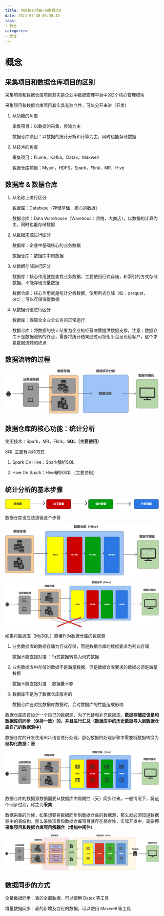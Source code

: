```yaml
---
title: 电商数仓项目-前置概念0
date: 2024-07-30 09:50:15
tags:
- 数仓
categories:
- 数仓
---
```


# 概念

## **采集项目和数据仓库项目的区别**

采集项目和数据仓库项目其实是企业中数据管理平台中的2个核心管理模块

采集项目和数据仓库项目其实具有独立性，可以分开来讲（开发）

1. 从功能的角度

   采集项目：以数据的采集，传输为主

   数据仓库项目：以数据的统计分析和计算为主，同时也能存储数据

2. 从技术的角度

   采集项目：Flume，Kafka，Datax，Maxwell

   数据仓库项目：Mysql，HDFS，Spark，Flink，MR，Hive

## **数据库 & 数据仓库**

1. 从名称上进行区分

   数据库：Database（存储基础，核心的数据）

   数据仓库：Data Warehouse（Warehous：货栈，大商店），以数据的计算为主，同时也能存储数据

2. 从数据来源进行区分

   数据库：企业中基础核心的业务数据

   数据仓库：数据库中的数据

3. 从数据存储进行区分

   数据库：核心作用就是查找业务数据，主要使用行式存储，和索引的方式存储数据，不能存储海量数据

   数据仓库：核心作用就是统计分析数据，使用列式存储（如：parquet，orc），可以存储海量数据

4. 从数据价值进行区分

   数据库：保障全企业全业务的正常运行

   数据仓库：将数据的统计结果为企业的经营决策提供数据支撑。注意：数据仓库不是数据流转的终点，需要将统计结果通过可视化平台呈现给客户，这个才是数据流转的终点

## **数据流转的过程**

![image-20240730143711985](电商数仓项目-前置概念0/image-20240730143711985.png)

## **数据仓库的核心功能：统计分析**

使用技术：Spark，MR，Flink，**SQL（主要使用）**

SQL 主要有两种方式

1. Spark On Hive：Spark解析SQL

2. Hive On Spark：Hive解析SQL（主要使用）

## **统计分析的基本步骤**

![image-20240730143930524](电商数仓项目-前置概念0/image-20240730143930524.png)

数据仓库也应该遵循这个步骤

![image-20240730144013414](电商数仓项目-前置概念0/image-20240730144013414.png)

![image-20240730144606130](电商数仓项目-前置概念0/image-20240730144606130.png)

如果将数据库（MySQL）直接作为数据仓库的数据源

1. 业务数据库的数据存储为行式存储，而是数据仓库的数据要求为列式存储

   数据不能直接对接 ：行式数据转换为列式数据

2. 业务数据库中存储的数据不是海量数据，但是数据仓库要求的数据必须是海量数据

   数据不能直接对接 ：数据量不够

3. 数据库不是为了数据仓库服务的

   数据仓库在对接数据库数据时，会对数据库的性能造成影响

数据仓库应该设计一个自己的数据源，为了代替和补充数据库。**数据存储应该是和数据库的同步（保持一致）的，并且进行汇总（数据库中的历史数据导入到数据仓库自己的数据源中）**

数据仓库的开发使用SQL语言进行处理，那么数据的处理步骤中需要将数据转换为**结构化数据：表**

![image-20240730150411913](电商数仓项目-前置概念0/image-20240730150411913.png)

数据仓库的数据源数据需要从数据库中周期性（天）同步过来，一般情况下，将这个同步过程，称之为**采集**

数据采集的时候，如果想要将数据同步到数据仓库的数据源，那么就必须知道数据源中的表结构，那么采集项目和数据仓库项目就存在耦合性，实际开发中，需要**将采集项目和数据仓库项目解耦合（增加中间件）**

![image-20240731152456418](电商数仓项目-前置概念0/image-20240731152456418.png)

## 数据同步的方式

全量数据同步：表的全部数据，可以使用 Datax 等工具

增量数据同步：表的新增及变化的数据，可以使用 Maxwell 等工具

